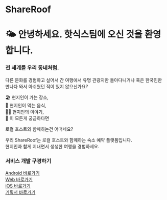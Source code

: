 # ShareRoof

# 🌤 안녕하세요. 핫식스팀에 오신 것을 환영합니다.

### 전 세계를 우리 동네처럼.

 다른 문화를 경험하고 싶어서 간 여행에서 유명 관광지만 돌아다니거나 혹은 한국인만 만나다 와서 아쉬웠던 적이 있지 않으신가요? <br>
 
 🏖 현지인이 가는 장소, <br>
 🥗 현지인이 먹는 음식, <br>
 🤼‍♂️ 현지인의 이야기, <br>
 💭 이 모든게 궁금하다면 <br>
 
 로컬 호스트와 함께하는건 어떠세요? <br>
 
 우리 ShareRoof는 로컬 호스트와 함께하는 숙소 예약 플랫폼입니다. <br>
 현지인과 함게 지내면서 생생한 여행을 경험하세요.

### 서비스 개발 구경하기
 [Android 바로가기]() <br>
 [Web 바로가기]() <br>
 [iOS 바로가기]() <br>
 [기획서 바로가기]() <br>
  
 
